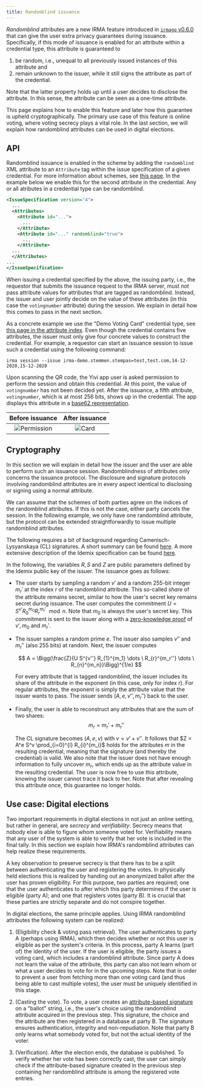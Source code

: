 ```yaml
---
title: Randomblind issuance
---
```


<script type="text/x-mathjax-config">
  MathJax.Hub.Config({
    extensions: ["tex2jax.js"],
    jax: ["input/TeX", "output/HTML-CSS"],
    tex2jax: {
      inlineMath: [ ['$','$'], ["\\(","\\)"] ],
      displayMath: [ ['$$','$$'], ["\\[","\\]"] ],
      processEscapes: true
    },
    "HTML-CSS": { fonts: ["TeX"] }
  });
</script>
<script type="text/javascript" async src="https://cdnjs.cloudflare.com/ajax/libs/mathjax/2.7.5/MathJax.js"></script>

*Randomblind* attributes are a new IRMA feature introduced in
[`irmago` v0.6.0](https://github.com/privacybydesign/irmago/releases/tag/v0.6.0)
that can give the user extra privacy
guarantees during issuance.  Specifically, if this mode of issuance is enabled
for an attribute within a credential type, this attribute is guaranteed to 
  1) be random, i.e., unequal to all previously issued instances of this attribute and 
  2) remain unknown to the issuer, while it still signs the attribute as part of the credential.

Note that the latter property holds up until a user decides to disclose the
attribute.  In this sense, the attribute can be seen as a one-time attribute.

This page explains how to enable this feature and later how this guarantee is
upheld cryptographically.  The primary use case of this feature is online
voting, where voting secrecy plays a vital role. In the last section,
we will explain how randomblind attributes can be used in digital elections.


## API

Randomblind issuance is enabled in the scheme by adding the `randomblind` XML
attribute to an `Attribute` tag within the issue specification of a given
credential.  For more information about schemes, see [this
page](schemes).  In the example below we enable this for
the second attribute in the credential. Any or all atributes in a credential
type can be randomblind.

``` xml
<IssueSpecification version="4">
  ...
  <Attributes>
    <Attribute id="...">
      ...
    </Attribute>
    <Attribute id="..." randomblind="true">
      ...
    </Attribute>
  ...
  </Attributes>
...
</IssueSpecification>
```

When issuing a credential specified by the above, the
issuing party, i.e., the requestor that submits the issuance request to the
IRMA server, must *not* pass attribute values for attributes that are tagged as
randomblind. Instead, the issuer and user jointly decide on the value of these
attributes (in this case the `votingnumber` attribute) during the session.
We explain in detail how this comes to pass in the next section.


As a concrete example we use the
"Demo Voting Card" credential type, see [this page in the attribute
index](https://privacybydesign.foundation/attribute-index/en/irma-demo.stemmen.stempas.html#irma-demo.stemmen.stempas.election).
Even though the credential contains five attributes, the issuer must only give
four concrete values to construct the credential. For example, a requestor can
start an issuance session to issue such a credential using the following
command:

```
irma session --issue irma-demo.stemmen.stempas=test,test.com,14-12-2020,15-12-2020
```

Upon scanning the QR code, the Yivi app user is asked permission to perform the
session and obtain this credential. At this point, the value of `votingnumber`
has not been decided yet. After the issuance, a fifth attribute,
`votingnumber`, which is at most 256 bits, shows up in the credential. The app
displays this attribute in a [base62
representation](https://en.wikipedia.org/wiki/Base62).


Before issuance               |  After issuance
:----------------------------:|:----------------------------:
![Permission](assets/rb_permission.jpg) | ![Card](assets/rb_card.jpg)

## Cryptography
In this section we will explain in detail how the issuer and the user are able
to perform such an issuance session. Randomblindness of attributes only concerns
the issuance protocol. The disclosure and signature protocols involving randomblind attributes
are in every aspect identical to disclosing or signing using a normal attribute.

We can assume that the schemes of both parties agree on the indices of the
randomblind attributes. If this is not the case, either party cancels the
session. In the following example, we only have one randomblind attribute, but
the protocol can be extended straightforwardly to issue multiple randomblind
attributes.

The following requires a bit of background regarding Camenisch-Lysyanskaya (CL)
signatures.  A short summary can be found
[here](https://privacybydesign.foundation/pdf/Idemix_overview.pdf).  A more
extensive description of the Idemix specification can be found
[here](https://dominoweb.draco.res.ibm.com/reports/rz3730_revised.pdf).

In the following, the variables $R, S$ and $Z$ are public parameters defined by the
Idemix public key of the issuer. The issuance goes as follows:
- The user starts by sampling a random $v'$ and a random 255-bit integer $m_{r}'$ at
  the index $r$ of the randomblind attribute.
  This so-called *share* of the attribute remains secret, similar to
  how the user's secret key remains secret during issuance. 
  The user computes the commitment $U = S^{v'} R_0^{m_0} R_r^{m_{r}'} \mod n$.
  Note that $m_0$ is always the user's secret key. This commitment is sent to
  the issuer along with a [zero-knowledge proof](zkp)
  of $v', m_0$ and $m_{r}'$.

- The issuer samples a random prime $e$.
  The issuer also samples $v''$ and $m_{r}''$ (also 255 bits) at random.
  Next, the issuer computes 

  $$
    A = \Bigg(\frac{Z}{U S^{v''} R_{1}^{m_1} \dots \ R_{r}^{m_r''} \dots \ R_{n}^{m_n}}\Bigg)^{1/e}
  $$

  For every attribute that is tagged randomblind, the issuer includes its share
  of the attribute in the exponent (in this case, only for index $r$).  For
  regular attributes, the exponent is simply the attribute value that the
  issuer wants to pass. The issuer sends $(A, e, v'', m_{r}'')$ back to the
  user.

- Finally, the user is able to reconstruct any attributes that are the sum of two shares:
  $$
  m_r = m_r' + m_r''
  $$

  The CL signature becomes $(A, e, v)$ with $v = v' + v''$.  It follows that $Z
  = A^e S^v \prod_{i=0}^{l} R_{i}^{m_i}$ holds for the attributes $m$ in the
  resulting credential, meaning that the signature (and thereby the credential) is
  valid.  We also note that the issuer does not have enough information to
  fully uncover $m_r$, which ends up as the attribute value in the resulting
  credential. The user is now free to use this attribute, knowing the issuer
  cannot trace it back to her.  Note that after revealing this attribute
  once, this guarantee no longer holds.

## Use case: Digital elections

Two important requirements in digital elections in not just an online setting,
but rather in general, are *secrecy* and *verifiability*.  Secrecy means that
nobody else is able to figure whom someone voted for. Verifiability means that
any user of the system is able to verify that her vote is included in the
final tally.  In this section we explain how IRMA's randomblind attributes can
help realize these requirements.

A key observation to preserve secrecy is that there has to be a split between
authenticating the user and registering the votes.  In physically held
elections this is realized by handing out an anonymized ballot after the user
has proven eligibility.  For this purpose, two parties are required; one that
the user authenticates to after which this party determines if the user is
eligible (party A); and one that registers votes (party B). It is crucial
that these parties are strictly separate and do not conspire together.

In digital elections, the same principle applies.  Using IRMA randomblind
attributes the following system can be realized:

1. (Eligibility check \& voting pass retrieval).  The user authenticates to
   party A (perhaps using IRMA), which then decides whether or not
   this user is eligible as per the system's criteria.  In this process,
   party A learns (part of) the identity of the user.  If the user is
   eligible, the party issues a voting card, which includes a randomblind
   attribute. Since party A does not learn the value of the
   attribute, this party can also not learn whom or what a user decides to vote
   for in the upcoming steps.  Note that in order to prevent a user from
   fetching more than one voting card (and thus being able to cast multiple
   votes), the user must be uniquely identified in this stage.

2. (Casting the vote). To vote, a user creates an [attribute-based
   signature](overview/#attribute-based-signatures) on a
   "ballot" string, i.e., the user's choice using the randomblind attribute
   acquired in the previous step.  This signature, the choice and the attribute
   are then registered in a database at party B. The signature ensures
   authentication, integrity and non-repudiation. Note that party B only
   learns what somebody voted for, but not the actual identity of the voter.

3. (Verification).
   After the election ends, the database is published. To verify whether her
   vote has been correctly cast, the user can simply check if the
   attribute-based signature created in the previous step containing her
   randomblind attribute is among the registered vote entries.
